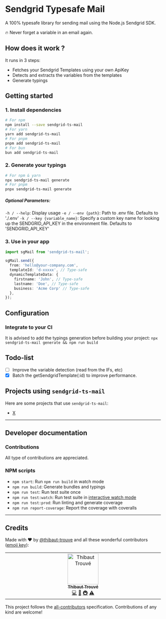 # Sendgrid Typesafe Mail

A 100% typesafe library for sending mail using the Node.js Sendgrid SDK.

🔥 Never forget a variable in an email again.

## How does it work ?
It runs in 3 steps:
- Fetches your Sendgrid Templates using your own ApiKey
- Detects and extracts the variables from the templates
- Generate typings

## Getting started

### 1. Install dependencies
```bash
# For npm
npm install --save sendgrid-ts-mail
# For yarn
yarn add sendgrid-ts-mail
# For pnpm
pnpm add sendgrid-ts-mail
# For bun
bun add sendgrid-ts-mail
```

### 2. Generate your typings
```bash
# For npm & yarn
npx sendgrid-ts-mail generate
# For pnpm
pnpx sendgrid-ts-mail generate
```
##### Optional Parameters:
`-h / --help`: Display usage
`-e / --env {path}`: Path to .env file. Defaults to './.env'
`-k / --key {variable_name}`: Specify a custom key name for looking up the SENDGRID_API_KEY in the environment file. Defaults to 'SENDGRID_API_KEY'


### 3. Use in your app
```ts
import sgMail from 'sendgrid-ts-mail';

sgMail.send({
  from: 'hello@your-company.com',
  templateId: 'd-xxxxx', // Type-safe
  dynamicTemplateData: {
    firstname: 'John', // Type-safe
    lastname: 'Doe', // Type-safe
    business: 'Acme Corp' // Type-safe
  },
});

```

## Configuration 

### Integrate to your CI
It is advised to add the typings generation before building your project:
`npx sendgrid-ts-mail generate && npm run build`


## Todo-list
- [ ] Improve the variable detection (read from the IFs, etc)
- [x] Batch the getSendgridTemplate(:id) to improve performance.

## Projects using `sendgrid-ts-mail`

Here are some projects that use `sendgrid-ts-mail`:

- [X](https://github.com/)

---
## Developer documentation

### Contributions

All type of contributions are appreciated. 

### NPM scripts

- `npm start`: Run `npm run build` in watch mode
- `npm run build`: Generate bundles and typings
- `npm run test`: Run test suite once
- `npm run test:watch`: Run test suite in [interactive watch mode](http://facebook.github.io/jest/docs/cli.html#watch)
- `npm run test:prod`: Run linting and generate coverage
- `npm run report-coverage`: Report the coverage with coveralls

--- 
## Credits

Made with :heart: by [@thibaut-trouve](https://twitter.com/thibaut-trouve) and all these wonderful contributors ([emoji key](https://github.com/kentcdodds/all-contributors#emoji-key)):

<!-- ALL-CONTRIBUTORS-LIST:START - Do not remove or modify this section -->
<!-- prettier-ignore-start -->
<!-- markdownlint-disable -->
<table>
  <tbody>
    <tr>
      <td align="center" valign="top" width="14.28%"><a href="https://www.linkedin.com/in/thibaut-trouve"><img src="https://avatars.githubusercontent.com/u/31539507?v=3?s=100" width="100px;" alt="Thibaut Trouvé"/><br /><sub><b>Thibaut Trouvé</b></sub></a><br /><a href="https://github.com/thibaut-trouve/sendgrid-ts-mail/commits?author=thibaut-trouve" title="Code">💻</a> <a href="#tool-thibaut-trouve" title="Tools">🔧</a> <a href="#infra-thibaut-trouve" title="Infrastructure (Hosting, Build-Tools, etc)">🚇</a> <a href="https://github.com/thibaut-trouve/sendgrid-ts-mail/commits?author=thibaut-trouve" title="Tests">⚠️</a></td>
    </tr>
  </tbody>
</table>

<!-- markdownlint-restore -->
<!-- prettier-ignore-end -->

<!-- ALL-CONTRIBUTORS-LIST:END -->

This project follows the [all-contributors](https://github.com/all-contributors/all-contributors) specification. Contributions of any kind are welcome!
